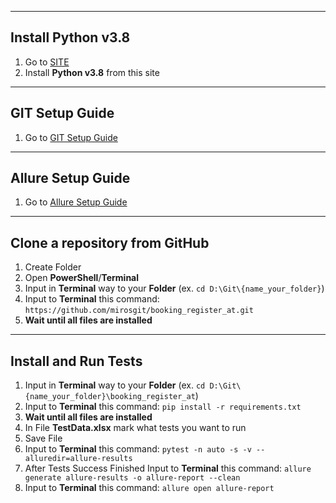
---
## Install Python v3.8
1. Go to [SITE](https://www.python.org/downloads/release/python-380/)
2. Install **Python v3.8** from this site
---

## GIT Setup Guide
1. Go to [GIT Setup Guide](https://git-scm.com/book/en/v2/Getting-Started-Installing-Git)
---

## Allure Setup Guide
1. Go to [Allure Setup Guide](https://allurereport.org/docs/install-for-windows/)
---

## Clone a repository from GitHub
1. Create Folder
2. Open **PowerShell**/**Terminal**
3. Input in **Terminal** way to your **Folder** (ex. `cd D:\Git\{name_your_folder}`)
4. Input to **Terminal** this command: `https://github.com/mirosgit/booking_register_at.git`
5. **Wait until all files are installed**

---
## Install and Run Tests
1. Input in **Terminal** way to your **Folder** (ex. `cd D:\Git\{name_your_folder}\booking_register_at`)
2. Input to **Terminal** this command: `pip install -r requirements.txt`
3. **Wait until all files are installed**
4. In File **TestData.xlsx** mark what tests you want to run
5. Save File 
6. Input to **Terminal** this command: `pytest -n auto -s -v --alluredir=allure-results`
7. After Tests Success Finished Input to **Terminal** this command: `allure generate allure-results -o allure-report --clean`
8. Input to **Terminal** this command: `allure open allure-report`


